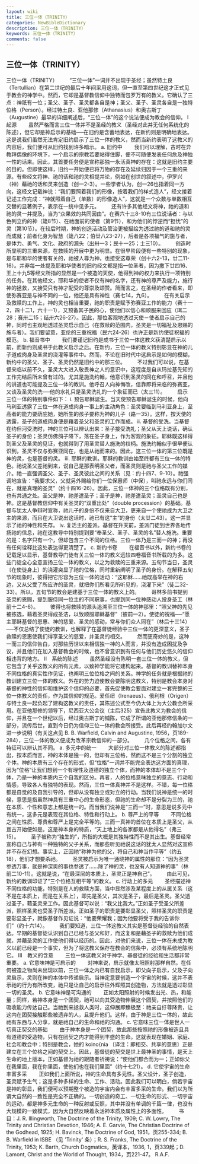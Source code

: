 ```yaml
---
layout: wiki
title: 三位一体（TRINITY）
categories: NewBibleDictionary
description: 三位一体（TRINITY）
keywords: 三位一体（TRINITY）
comments: false
---
```


## 三位一体（TRINITY）



三位一体（TRINITY）
　　“三位一体”一词并不出现于圣经；虽然特土良（Tertullian）在第二世纪的最后十年间采用这词，但一直至第四世纪这才正式见于教会的神学中。然而，它却是基督教信仰中独特而包罗万有的教义。它确认了三点：神祇有一位；圣父、圣子、圣灵都各自是神；圣父、圣子、圣灵各自是一独特位格（Person）。经过特土良、亚他那修（Athanasius）和奥古斯丁（Augustine）最早的详细阐述后，“三位一体”的这个说法便成为教会的信仰。
Ⅰ　起源
　　虽然严格而言三位一体并不是圣经的教义（圣经对此并无任何系统化的陈述），但它却是神启示的基础──在旧约是含蓄地表达，在新约则是明确地表达。这是说我们虽然无法肯定旧约启示了三位一体的教义，然而当新约表明了这教义的内容后，我们便可从旧约找到许多暗示。
a. 旧约中
　　我们可以理解，古时在异教拜偶像的环境下，一个启示的宗教若要站得住脚，便不可随便发表任何危及神独一性的话来。因此，其首要任务便是宣称那独一永活真神的存在：这就是旧约主要的目的。但即使这样，旧约一开始便已将万物的存在及延续归因于一个三重的来源。有些经文将神、祂的话和祂的灵相提并论，例如在创世的叙述中，伊罗兴（神）藉祂的话和灵来创造（创一2-3）。一些学者认为，创一26也指着同一方向，这经文记载神说：“我们要照着我们的形像，按着我们的样式造人”，经文接着记述工作完成：“神就照着自己〔单数〕的形像造人”，这就是一个众数与单数相互交替的显著例子，表示在一统中见多元。
　　还有许多其他经文将神，祂的道和祂的灵一并提及，当为“众果效的共同因由”。在赛六十三8-10有三位说话者：与以色列立约的神（箴8节）、在祂面前的使者（第9节），和为他们的悖逆而“担忧”的灵（第10节）。在较后时期，神的创造活动及管治更被描绘为透过祂的道和祂的灵而成就；前者化身为智慧（箴八22；伯廿八23-27），后者是各项福气的施与者，是体力、勇气、文化、政府的源头（出卅一3；民十一25；士三10）。
　　创造时所显明的三重来源，在救赎的开展中更为明显。在很早阶段便有一些特别的现象，是与耶和华的使者有关的，祂被人尊为神，也接受这尊荣（创十六2-13，廿二11-16）。并非每一处提及耶和华使者的旧约经文都是指一位圣者，因为撒下廿四16、王上十九5等经文所指的显然是一个被造的天使，他得到神的权力来执行一项特别的任务。在其他经文，耶和华的使者不仅有神的名字，还有神的尊严及能力，施行神的拯救，又接受只有神才配受的尊崇及颂赞。简而言之，在圣经的作者看来，即使弥赛亚是与神不同的一位，他还是具有神性（赛七14，九6）。
　　在有关启示及救赎的工作上，神的灵也相当重要，祂的职责是赋予弥赛亚工作的能力（赛十一2，四十二1，六十一1），又预备其子民的心，使他们以信心和顺服来回应（珥二28；赛卅二15；结卅六26-27）。因此，那位客观地透过天使－使者启示自己的神，同时也主观地透过圣灵启示自己（在救赎的范围内，圣灵是一切福祉及恩赐的施与者）。我们要留意，亚伦的三重祝福（民六24-26）也许正是新约使徒祝福的模范。
b. 福音书中
　　我们要谨记旧约是成书于三位一体这教义获清楚启示以前，而新约则成书于此教义启示之后。在新约，三位一体的教义特别彰显在神的儿子道成肉身及圣灵的浇灌等事件中。然而，不论在旧时代中这启示是如何的模糊，新约中的圣父、圣子、圣灵仍然是旧约中的那三位。
　　不过我们可以说，在基督来临以前不久，圣灵大大进入敬畏神之人的意识中，这程度是自从玛拉基先知的工作完结后所未曾有过的。尤其是施洗约翰，他意识到圣灵的同在和呼召，并且他的讲道也可能提及三位一体的教训。他呼召人向神悔改，信靠即将来临的弥赛亚，又谈及圣灵的洗──他的水礼只是圣灵洗礼的一个象征而已（太三11）。
　　启示三位一体的特别事件如下：
i. 预告耶稣诞生。当天使预告耶稣诞生的时候，他向马利亚透露了三位一体在道成肉身一事上的主动角色：圣灵要临到马利亚身上，至高者的能力要荫庇她，她所生的孩子要称为神的儿子（路一35）。这样，按天使的透露，圣子的道成肉身便是藉着圣父和圣灵的工作而成。
ii. 基督的受洗。当基督在约但河受洗时，神的三位可以辨认出来：圣子接受洗礼；圣父从天上说话，确认圣子的身份；圣灵仿佛鸽子降下，落在圣子身上，作为客观的象征。耶稣既这样得到圣父及圣灵的见证，也就得到了用圣灵替人施洗的权柄。施洗约翰似乎很早便认识到，圣灵不仅与弥赛亚同在，也是从祂而来的。因此，这三位一体的第三位既是神的灵，也是基督的灵。
iii. 耶稣的教训。耶稣的教训由始至终都有三位一体的特色。祂说圣父差祂到来，说自己是那表明圣父者，而圣灵则是祂与圣父工作的媒介。祂一直强调圣父、圣子、圣灵彼此之间的关系（见：约十四7、9-10）。祂强调地宣告：“我要求父，父就另外赐给你们一位保惠师（中保），叫祂永远与你们同在，就是真理的圣灵”（约十四16-26）。因此，三位一体神的三个位格既有分别，也有共通之处。圣父是神，祂差遣圣子；圣子是神，祂差遣圣灵；圣灵自己也是神。这是基督教信仰中有关圣灵的“双重出处”（double procession）的基础。基督与犹太人争辩时宣称，祂儿子的身份不仅来自大卫，更来自一个使祂成为大卫之主的来源，而且在大卫说出这话时，祂已有这“主”的身份（太廿二43）。这一并显示了祂的神性和先存。
iv. 复活主的差派。基督在升天前，差派门徒到世界各地传扬祂的信息，祂在这教导中特别提到要“奉圣父、圣子、圣灵的名”替人施洗。重要的是：名字只有一个，但却包含三个不同的位格。三位一体乃是三而一的神；再没有任何诠释比这处表达得更清楚了。
c. 新约书卷
　　在福音书以外，新约书卷的记载足以显示，基督教导门徒有关三位一体的教义远较四卷福音书所载的为多。这些门徒全心全意宣扬三位一体的教义，以之为救赎的三重来源。五旬节当日，圣灵〔在使徒身上〕的浇灌突显了祂的位格，同时重新阐明了圣子的身份。在解释五旬节的现象时，彼得把它形容为三位一体的活动：“这耶稣……祂既高举在神的右边，又从父受了所应许的圣灵，就把你们所看见所听见的，浇灌下来”（徒二32-33）。所以，五旬节的教会是建基于三位一体的教义上的。
　　哥林多前书提到圣灵的恩赐，提到服侍同一位主的不同职事，也提到同一位神感动人投身圣工（林前十二4-6）。
　　彼得也将救赎的源头追溯至三位一体的神那里：“照父神的先见被拣选，藉着圣灵得成圣洁，以致顺服耶稣基督”（彼前一2）。使徒的祝福──“愿主耶稣基督的恩惠、神的慈爱、圣灵的感动，常与你们众人同在”（林后十三14）──不仅总结了使徒的教训，也解释了在基督徒经验中三位一体的更深意义，圣子救赎的恩惠使我们得享圣父的慈爱，并圣灵的相交。
　　然而更奇妙的是，这种一而三的信仰告白，对那些历世以来相信独一神的人而言，并没有造成困扰及争议，并且他们在加入基督教会的时候，也不曾意识到有任何与他们历史悠久的信仰相违背的地方。
Ⅱ　系统的陈述
　　虽然圣经没有陈明一套三位一体的教义，但它包含了关乎这教义的所有元素，以致神学能将它建构起来。基督的教训替神本身不同位格的真实性作见证，也阐明三位位格之间的关系。神学的任务就是根据祂的教训建立三位一体的教义。外在的势力迫使教会要陈明这教义，特别是教会本身对基督的神性的信仰和维护这个信仰的必要，首先促使教会要面对建立一套完整的三位一体教义的责任，作为其信仰的规范。爱任纽（Irenaeus）、俄利根（Origen）与特土良一起负起了建构这教义的责任，其陈述公式至今仍大体上为大公教会所采用。在亚他那修的领导下，尼西亚大公会议（主后325）宣告此教义为教会的信仰，并且在一个世纪以后，经过奥古斯丁的铺陈，它成了所谓的亚他那修信条的一部分，流传后世，直到今日仍为信仰三位一体的教会所接受。此后再经约翰加尔文进一步说明（有关这点见 B. B. Warfield, Calvin and Augustine, 1956，页189-284），三位一体的教义便成为改革宗教信仰的一部分。
　　几个位格之间，各有特征可以辨认其不同。
a. 多元中的统一
　　大部分对三位一体教义的陈述都指出，按本质而言，神的本体是独一的，但却有三位格，然而这不是三个分割的独立个体。神的本质有三个存在的形式，但“位格”一词并不能完全表达这方面的真理，因为“位格”让我们想到一个有理性及道德的独立个体，而神的本体却不是三个个体，乃是一神的本质内三个自我的区分。再者，人的位格意味独立的意志、行动和情感，导致各人有独特的表现。然而，三位一体真神并不是这样。不错，每一位格都是自觉的及自我引导的，但却从没有独立或对立的行动。当我们说神是统一的时候，意思是指虽然神具有三重中心的生命形态，但祂的生命却不是分裂为三的，祂在本质、个性和意志上都是统一的。而当我们说神是“三而一”时，意思是说多元中有统一，这多元是表现在其位格、特性和行动上。
b. 尊严上的平等
　　不同位格之间在性质、尊贵和尊严上是完全平等的。三而一真神的首位在本质上是圣父，从亘古开始便如是。这是神本身的特质，“天上地上的各家都是从他得名”（弗三15）。
　　圣子被称为“独生的”，所指的大概是其独特性而不是其出生。基督经常宣称自己与神有一种独特的父子关系，而那些听见祂说这话的犹太人显然对这宣称并不存在幻想。事实上，正因祂“称神为他的父，将自己和神当作平等”（约五18），他们才想要杀祂。
　　圣灵被启示为唯一通晓神的属性的那位：“因为圣灵参透万事，就是神深奥的事也参透了……除了神的灵，也没有人知道神的事”（林前二10-11）。这就是说，“在最深层的本质上，圣灵正是神自己”。
　　由此可见，新约的教训印证了“三个位格互相平等”的教义。
c. 行动上的多元
　　圣经描述神不同位格的功能，特别是在人的救赎方面，当中显然涉及某程度上的从属关系（这不是在本质上，而是在关系上），即先是圣父，其次是圣子，最后是圣灵。圣父透过圣子，藉圣灵来工作。因此基督可以说：“我父比我大。”正如圣子受圣父所差派，照样圣灵也受圣子所差派。正如圣子的职责是要彰显圣父，照样圣灵的职责是要彰显圣子，就像基督作见证说：“他要荣耀我；因为他要将受于我的告诉你们”（约十六14）。
　　我们要知道，三位一体这教义其实是基督徒经验的自然表达。早期的基督徒认识到自己已经与圣父和好，而这复和是藉圣子的救赎为他们成就，并藉圣灵的工作使他们得以经历的。因此，对他们来说，三位一体在未成为教义以前已经是一个事实，但为了将这教义保存在教会的信条中，必须有系统地陈明它。
Ⅲ　教义的含意
　　三位一体这教义对于神学、基督徒的经验和生活都非常重要。
a. 它意味神是可启示的
　　对神来说，启示就像太阳照射那样自然。在任何被造之物尚未出现以前，三位一体之内已有自我启示，即父向子启示，父及子向灵启示，灵则在神的本体中传递启示。当神定意要创造一个宇宙的时候，这并不表示祂的行为有所改变，祂只是让自己的启示往外辉照其创造物，方法就是透过彰显一切的圣灵。
b. 它意味神是可沟通的
　　正如太阳照射的时候发出光、热，和能量；同样，若神本身是一个团契，祂可以向其受造物伸展这个团契，并按照他们的吸收能力传达自己。当祂到来拯救人类时，这伸展即臻极至：祂亲自纡尊降贵，让这内在团契接触那些被遗弃的人，且提升他们。这样，由于神是三位一体的，故此祂有东西与人分享，就是祂自己的生命和祂的沟通。
c. 它意味三位一体是世人一切真正契交的基础
　　由于神本身是一个团契，故此那些按照祂的形像被造且具有道德的受造物，只有在团契之内才能得到丰盛的生命。这就表现在婚姻、家庭、社会和教会中；特别是教会，她的 koino{nia 〔译注：即相交、共享的意思〕正是建立在三个位格之间的契交上。因此，基督徒的契交是世上最神圣的事情，是天上生命的地上版本，正如基督为祂的跟随者祈祷说：“使他们都合而为一；正如你父在我里面，我在你里面，使他们也在我们里面”（约十七21）。
d. 它使宇宙的生命丰富多采
　　正如我们上面所说，神的生命具有多元性。圣父设计，圣子创造，圣灵赋予生气；这是多种多样的生命、工作、活动。因此我们可以明白，倘若宇宙是神的彰显，我们便可以预期整个被造的宇宙内会有丰富多采的生命。我们以为所谓大自然的一致性是完全不正确的。一切创造的奇工、一切生命的形式、一切宇宙的运动，都是神多元生命的一种反射或反照，其中并没有单调的千篇一律，也没有大规模的一致模式，因为大自然反映着永活神本质及属性上的多面性。
　　书目：J. R. Illingworth, The Doctrine of the Trinity, 1909; C. W.
Lowry, The Trinity and Christian Devotion,
1946; A. E. Garvie, The Christian
Doctrine of the Godhead, 1925; H. Bavinck, The Doctrine of God, 1951，页255-334; B. B. Warfield in ISBE （见 'Trinity' 条）；R. S. Franks, The Doctrine of the Trinity, 1953; K.
Barth, Church Dogmatics，英译本，1936, 1，页339起；D. Lamont, Christ and the World of Thought, 1934，页221-47。
R.A.F.




